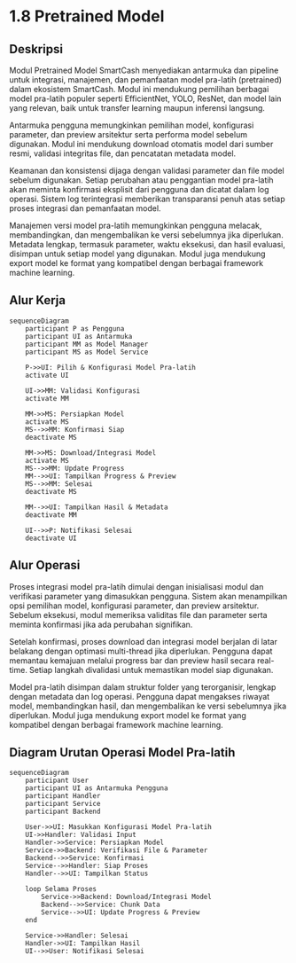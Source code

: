 # 1.8 Pretrained Model

## Deskripsi

Modul Pretrained Model SmartCash menyediakan antarmuka dan pipeline untuk integrasi, manajemen, dan pemanfaatan model pra-latih (pretrained) dalam ekosistem SmartCash. Modul ini mendukung pemilihan berbagai model pra-latih populer seperti EfficientNet, YOLO, ResNet, dan model lain yang relevan, baik untuk transfer learning maupun inferensi langsung.

Antarmuka pengguna memungkinkan pemilihan model, konfigurasi parameter, dan preview arsitektur serta performa model sebelum digunakan. Modul ini mendukung download otomatis model dari sumber resmi, validasi integritas file, dan pencatatan metadata model.

Keamanan dan konsistensi dijaga dengan validasi parameter dan file model sebelum digunakan. Setiap perubahan atau penggantian model pra-latih akan meminta konfirmasi eksplisit dari pengguna dan dicatat dalam log operasi. Sistem log terintegrasi memberikan transparansi penuh atas setiap proses integrasi dan pemanfaatan model.

Manajemen versi model pra-latih memungkinkan pengguna melacak, membandingkan, dan mengembalikan ke versi sebelumnya jika diperlukan. Metadata lengkap, termasuk parameter, waktu eksekusi, dan hasil evaluasi, disimpan untuk setiap model yang digunakan. Modul juga mendukung export model ke format yang kompatibel dengan berbagai framework machine learning.

## Alur Kerja

```mermaid
sequenceDiagram
    participant P as Pengguna
    participant UI as Antarmuka
    participant MM as Model Manager
    participant MS as Model Service

    P->>UI: Pilih & Konfigurasi Model Pra-latih
    activate UI

    UI->>MM: Validasi Konfigurasi
    activate MM

    MM->>MS: Persiapkan Model
    activate MS
    MS-->>MM: Konfirmasi Siap
    deactivate MS

    MM->>MS: Download/Integrasi Model
    activate MS
    MS-->>MM: Update Progress
    MM-->>UI: Tampilkan Progress & Preview
    MS-->>MM: Selesai
    deactivate MS

    MM-->>UI: Tampilkan Hasil & Metadata
    deactivate MM

    UI-->>P: Notifikasi Selesai
    deactivate UI
```

## Alur Operasi

Proses integrasi model pra-latih dimulai dengan inisialisasi modul dan verifikasi parameter yang dimasukkan pengguna. Sistem akan menampilkan opsi pemilihan model, konfigurasi parameter, dan preview arsitektur. Sebelum eksekusi, modul memeriksa validitas file dan parameter serta meminta konfirmasi jika ada perubahan signifikan.

Setelah konfirmasi, proses download dan integrasi model berjalan di latar belakang dengan optimasi multi-thread jika diperlukan. Pengguna dapat memantau kemajuan melalui progress bar dan preview hasil secara real-time. Setiap langkah divalidasi untuk memastikan model siap digunakan.

Model pra-latih disimpan dalam struktur folder yang terorganisir, lengkap dengan metadata dan log operasi. Pengguna dapat mengakses riwayat model, membandingkan hasil, dan mengembalikan ke versi sebelumnya jika diperlukan. Modul juga mendukung export model ke format yang kompatibel dengan berbagai framework machine learning.

## Diagram Urutan Operasi Model Pra-latih

```mermaid
sequenceDiagram
    participant User
    participant UI as Antarmuka Pengguna
    participant Handler
    participant Service
    participant Backend

    User->>UI: Masukkan Konfigurasi Model Pra-latih
    UI->>Handler: Validasi Input
    Handler->>Service: Persiapkan Model
    Service->>Backend: Verifikasi File & Parameter
    Backend-->>Service: Konfirmasi
    Service-->>Handler: Siap Proses
    Handler-->>UI: Tampilkan Status

    loop Selama Proses
        Service->>Backend: Download/Integrasi Model
        Backend-->>Service: Chunk Data
        Service-->>UI: Update Progress & Preview
    end

    Service->>Handler: Selesai
    Handler->>UI: Tampilkan Hasil
    UI-->>User: Notifikasi Selesai
```

